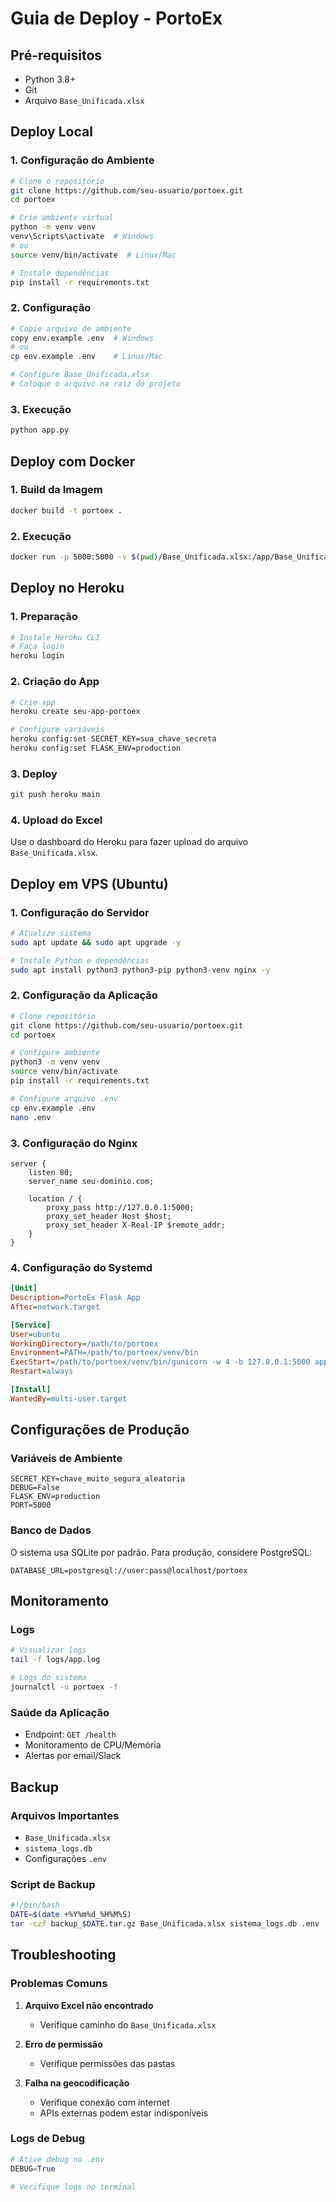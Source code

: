 # Guia de Deploy - PortoEx

## Pré-requisitos
- Python 3.8+
- Git
- Arquivo `Base_Unificada.xlsx`

## Deploy Local

### 1. Configuração do Ambiente
```bash
# Clone o repositório
git clone https://github.com/seu-usuario/portoex.git
cd portoex

# Crie ambiente virtual
python -m venv venv
venv\Scripts\activate  # Windows
# ou
source venv/bin/activate  # Linux/Mac

# Instale dependências
pip install -r requirements.txt
```

### 2. Configuração
```bash
# Copie arquivo de ambiente
copy env.example .env  # Windows
# ou
cp env.example .env    # Linux/Mac

# Configure Base_Unificada.xlsx
# Coloque o arquivo na raiz do projeto
```

### 3. Execução
```bash
python app.py
```

## Deploy com Docker

### 1. Build da Imagem
```bash
docker build -t portoex .
```

### 2. Execução
```bash
docker run -p 5000:5000 -v $(pwd)/Base_Unificada.xlsx:/app/Base_Unificada.xlsx portoex
```

## Deploy no Heroku

### 1. Preparação
```bash
# Instale Heroku CLI
# Faça login
heroku login
```

### 2. Criação do App
```bash
# Crie app
heroku create seu-app-portoex

# Configure variáveis
heroku config:set SECRET_KEY=sua_chave_secreta
heroku config:set FLASK_ENV=production
```

### 3. Deploy
```bash
git push heroku main
```

### 4. Upload do Excel
Use o dashboard do Heroku para fazer upload do arquivo `Base_Unificada.xlsx`.

## Deploy em VPS (Ubuntu)

### 1. Configuração do Servidor
```bash
# Atualize sistema
sudo apt update && sudo apt upgrade -y

# Instale Python e dependências
sudo apt install python3 python3-pip python3-venv nginx -y
```

### 2. Configuração da Aplicação
```bash
# Clone repositório
git clone https://github.com/seu-usuario/portoex.git
cd portoex

# Configure ambiente
python3 -m venv venv
source venv/bin/activate
pip install -r requirements.txt

# Configure arquivo .env
cp env.example .env
nano .env
```

### 3. Configuração do Nginx
```nginx
server {
    listen 80;
    server_name seu-dominio.com;
    
    location / {
        proxy_pass http://127.0.0.1:5000;
        proxy_set_header Host $host;
        proxy_set_header X-Real-IP $remote_addr;
    }
}
```

### 4. Configuração do Systemd
```ini
[Unit]
Description=PortoEx Flask App
After=network.target

[Service]
User=ubuntu
WorkingDirectory=/path/to/portoex
Environment=PATH=/path/to/portoex/venv/bin
ExecStart=/path/to/portoex/venv/bin/gunicorn -w 4 -b 127.0.0.1:5000 app:app
Restart=always

[Install]
WantedBy=multi-user.target
```

## Configurações de Produção

### Variáveis de Ambiente
```env
SECRET_KEY=chave_muito_segura_aleatoria
DEBUG=False
FLASK_ENV=production
PORT=5000
```

### Banco de Dados
O sistema usa SQLite por padrão. Para produção, considere PostgreSQL:
```env
DATABASE_URL=postgresql://user:pass@localhost/portoex
```

## Monitoramento

### Logs
```bash
# Visualizar logs
tail -f logs/app.log

# Logs do sistema
journalctl -u portoex -f
```

### Saúde da Aplicação
- Endpoint: `GET /health`
- Monitoramento de CPU/Memória
- Alertas por email/Slack

## Backup

### Arquivos Importantes
- `Base_Unificada.xlsx`
- `sistema_logs.db`
- Configurações `.env`

### Script de Backup
```bash
#!/bin/bash
DATE=$(date +%Y%m%d_%H%M%S)
tar -czf backup_$DATE.tar.gz Base_Unificada.xlsx sistema_logs.db .env
```

## Troubleshooting

### Problemas Comuns
1. **Arquivo Excel não encontrado**
   - Verifique caminho do `Base_Unificada.xlsx`
   
2. **Erro de permissão**
   - Verifique permissões das pastas
   
3. **Falha na geocodificação**
   - Verifique conexão com internet
   - APIs externas podem estar indisponíveis

### Logs de Debug
```python
# Ative debug no .env
DEBUG=True

# Verifique logs no terminal
``` 
